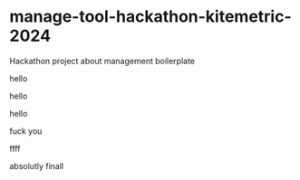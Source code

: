 # manage-tool-hackathon-kitemetric-2024

Hackathon project about management boilerplate

hello

hello

hello

fuck you

ffff

absolutly finall
